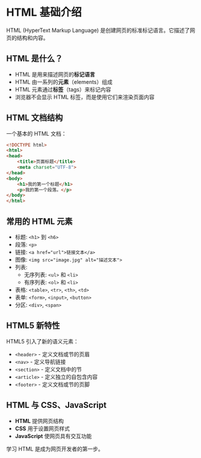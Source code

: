 # HTML 基础介绍

HTML (HyperText Markup Language) 是创建网页的标准标记语言。它描述了网页的结构和内容。

## HTML 是什么？

- HTML 是用来描述网页的**标记语言**
- HTML 由一系列的**元素**（elements）组成
- HTML 元素通过**标签**（tags）来标记内容
- 浏览器不会显示 HTML 标签，而是使用它们来渲染页面内容

## HTML 文档结构

一个基本的 HTML 文档：

```html
<!DOCTYPE html>
<html>
<head>
    <title>页面标题</title>
    <meta charset="UTF-8">
</head>
<body>
    <h1>我的第一个标题</h1>
    <p>我的第一个段落。</p>
</body>
</html>
```

## 常用的 HTML 元素

- 标题: `<h1>` 到 `<h6>`
- 段落: `<p>`
- 链接: `<a href="url">链接文本</a>`
- 图像: `<img src="image.jpg" alt="描述文本">`
- 列表:
  - 无序列表: `<ul>` 和 `<li>`
  - 有序列表: `<ol>` 和 `<li>`
- 表格: `<table>`, `<tr>`, `<th>`, `<td>`
- 表单: `<form>`, `<input>`, `<button>`
- 分区: `<div>`, `<span>`

## HTML5 新特性

HTML5 引入了新的语义元素：

- `<header>` - 定义文档或节的页眉
- `<nav>` - 定义导航链接
- `<section>` - 定义文档中的节
- `<article>` - 定义独立的自包含内容
- `<footer>` - 定义文档或节的页脚

## HTML 与 CSS、JavaScript

- **HTML** 提供网页结构
- **CSS** 用于设置网页样式
- **JavaScript** 使网页具有交互功能

学习 HTML 是成为网页开发者的第一步。
